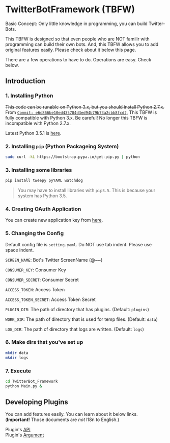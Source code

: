 # TwitterBotFramework (TBFW)
Basic Concept: Only little knowledge in programming, you can build Twitter-Bots.

This TBFW is designed so that even people who are NOT familir with programming can build their own bots.
And, this TBFW allows you to add original features easily. Please check about it below this page.


There are a few operations to have to do. Operations are easy. Check below.

## Introduction

### 1. Installing Python
~~This code can be runable on Python 3.x, but you should install Python 2.7.x.~~  
From [`Commit: e6c866be10ed435784d3ed94b79b73a2cbb8fcd2`](https://github.com/NephyProject/TwitterBot_Framework/commit/e6c866be10ed435784d3ed94b79b73a2cbb8fcd2), This TBFW is fully compatible with Python 3.x. Be careful! No longer this TBFW is incompatible with Python 2.7.x.

Latest Python 3.5.1 is [here](https://www.python.org/downloads/release/python-351/).

### 2. Installing `pip` (Python Packageing System)
```bash
sudo curl -kL https://bootstrap.pypa.io/get-pip.py | python
```

### 3. Installing some libraries
```bash
pip install tweepy pyYAML watchdog
```

>You may have to install libraries with `pip3.5`. This is because your system has Python 3.5.

### 4. Creating OAuth Application
You can create new application key from [here](https://apps.twitter.com/app/new).

### 5. Changing the Config
Default config file is `setting.yaml`. Do NOT use tab indent. Please use space indent.

`SCREEN_NAME`: Bot's Twitter ScreenName (@~~)

`CONSUMER_KEY`: Consumer Key

`CONSUMER_SECRET`: Consumer Secret

`ACCESS_TOKEN`: Access Token

`ACCESS_TOKEN_SECRET`: Access Token Secret

`PLUGIN_DIR`: The path of directory that has plugins. (Default: `plugins`)

`WORK_DIR`: The path of directory that is used for temp files. (Default: `data`)

`LOG_DIR`: The path of directory that logs are written. (Default: `logs`)

### 6. Make dirs that you've set up
```bash
mkdir data
mkdir logs
```
### 7. Execute
```bash
cd TwitterBot_Framework
python Main.py &
```

## Developing Plugins
You can add features easily. You can learn about it below links.  
(**Important!** Those documents are *not* l18n to English.)  

Plugin's [API](https://github.com/NephyProject/TwitterBotFramework/wiki/%5B%E3%83%97%E3%83%A9%E3%82%B0%E3%82%A4%E3%83%B3%5D%E4%BB%95%E6%A7%98)  
Plugin's [Argument](https://github.com/NephyProject/TwitterBotFramework/wiki/%5B%E3%83%97%E3%83%A9%E3%82%B0%E3%82%A4%E3%83%B3%5D%E5%BC%95%E6%95%B0)

